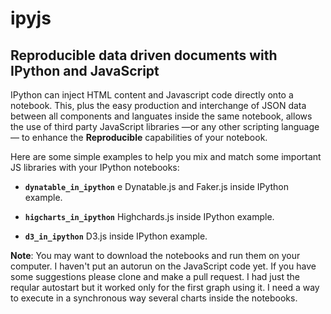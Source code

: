 # ipyjs
## Reproducible data driven documents with IPython and JavaScript
IPython can inject HTML content and Javascript code directly onto a notebook. This, plus the easy production and interchange of JSON data between all components and languates inside the same notebook, allows the use of third party JavaScript libraries &mdash;or any other scripting language&mdash; to enhance the **Reproducible** capabilities of your notebook.

Here are some simple examples to help you mix and match some important JS libraries with your IPython notebooks:

* **`dynatable_in_ipython`** e Dynatable.js and Faker.js inside IPython example.

* **`higcharts_in_ipython`** Highchards.js inside IPython example.

* **`d3_in_ipython`** D3.js inside IPython example.

**Note**: You may want to download the notebooks and run them on your computer. I haven't put an autorun on the JavaScript code yet. If you have some suggestions please clone and make a pull request. I had just the reqular autostart but it worked only for the first graph using it. I need a way to execute in a synchronous way several charts inside the notebooks.
